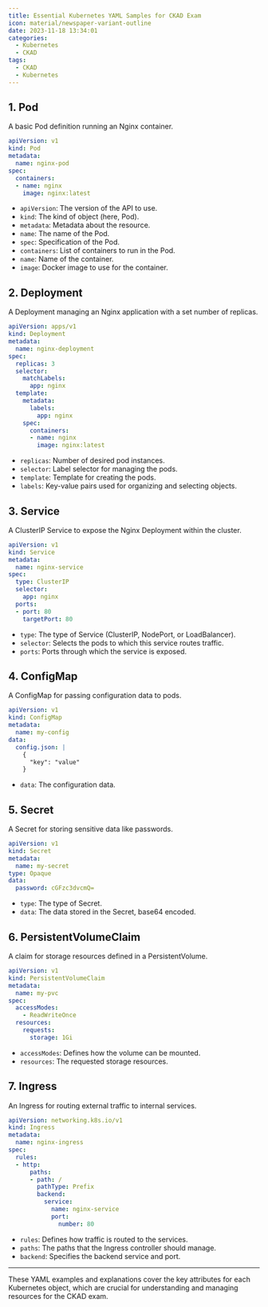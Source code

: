 ```yaml
---
title: Essential Kubernetes YAML Samples for CKAD Exam
icon: material/newspaper-variant-outline
date: 2023-11-18 13:34:01
categories:
  - Kubernetes
  - CKAD
tags:
  - CKAD
  - Kubernetes
---
```

## 1. Pod

A basic Pod definition running an Nginx container.

```yaml
apiVersion: v1
kind: Pod
metadata:
  name: nginx-pod
spec:
  containers:
  - name: nginx
    image: nginx:latest
```

- `apiVersion`: The version of the API to use.
- `kind`: The kind of object (here, Pod).
- `metadata`: Metadata about the resource.
- `name`: The name of the Pod.
- `spec`: Specification of the Pod.
- `containers`: List of containers to run in the Pod.
- `name`: Name of the container.
- `image`: Docker image to use for the container.

## 2. Deployment

A Deployment managing an Nginx application with a set number of replicas.

```yaml
apiVersion: apps/v1
kind: Deployment
metadata:
  name: nginx-deployment
spec:
  replicas: 3
  selector:
    matchLabels:
      app: nginx
  template:
    metadata:
      labels:
        app: nginx
    spec:
      containers:
      - name: nginx
        image: nginx:latest
```

- `replicas`: Number of desired pod instances.
- `selector`: Label selector for managing the pods.
- `template`: Template for creating the pods.
- `labels`: Key-value pairs used for organizing and selecting objects.

## 3. Service

A ClusterIP Service to expose the Nginx Deployment within the cluster.

```yaml
apiVersion: v1
kind: Service
metadata:
  name: nginx-service
spec:
  type: ClusterIP
  selector:
    app: nginx
  ports:
  - port: 80
    targetPort: 80
```

- `type`: The type of Service (ClusterIP, NodePort, or LoadBalancer).
- `selector`: Selects the pods to which this service routes traffic.
- `ports`: Ports through which the service is exposed.

## 4. ConfigMap

A ConfigMap for passing configuration data to pods.

```yaml
apiVersion: v1
kind: ConfigMap
metadata:
  name: my-config
data:
  config.json: |
    {
      "key": "value"
    }
```

- `data`: The configuration data.

## 5. Secret

A Secret for storing sensitive data like passwords.

```yaml
apiVersion: v1
kind: Secret
metadata:
  name: my-secret
type: Opaque
data:
  password: cGFzc3dvcmQ=
```

- `type`: The type of Secret.
- `data`: The data stored in the Secret, base64 encoded.

## 6. PersistentVolumeClaim

A claim for storage resources defined in a PersistentVolume.

```yaml
apiVersion: v1
kind: PersistentVolumeClaim
metadata:
  name: my-pvc
spec:
  accessModes:
    - ReadWriteOnce
  resources:
    requests:
      storage: 1Gi
```

- `accessModes`: Defines how the volume can be mounted.
- `resources`: The requested storage resources.

## 7. Ingress

An Ingress for routing external traffic to internal services.

```yaml
apiVersion: networking.k8s.io/v1
kind: Ingress
metadata:
  name: nginx-ingress
spec:
  rules:
  - http:
      paths:
      - path: /
        pathType: Prefix
        backend:
          service:
            name: nginx-service
            port:
              number: 80
```

- `rules`: Defines how traffic is routed to the services.
- `paths`: The paths that the Ingress controller should manage.
- `backend`: Specifies the backend service and port.

---

These YAML examples and explanations cover the key attributes for each Kubernetes object, which are crucial for understanding and managing resources for the CKAD exam.